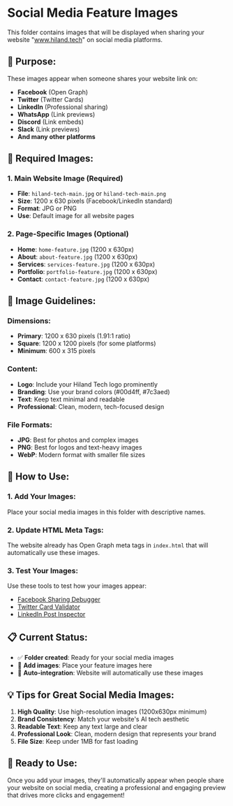 # Social Media Feature Images

This folder contains images that will be displayed when sharing your website "www.hiland.tech" on social media platforms.

## 🎯 **Purpose:**

These images appear when someone shares your website link on:
- **Facebook** (Open Graph)
- **Twitter** (Twitter Cards)
- **LinkedIn** (Professional sharing)
- **WhatsApp** (Link previews)
- **Discord** (Link embeds)
- **Slack** (Link previews)
- **And many other platforms**

## 📱 **Required Images:**

### **1. Main Website Image (Required)**
- **File**: `hiland-tech-main.jpg` or `hiland-tech-main.png`
- **Size**: 1200 x 630 pixels (Facebook/LinkedIn standard)
- **Format**: JPG or PNG
- **Use**: Default image for all website pages

### **2. Page-Specific Images (Optional)**
- **Home**: `home-feature.jpg` (1200 x 630px)
- **About**: `about-feature.jpg` (1200 x 630px)
- **Services**: `services-feature.jpg` (1200 x 630px)
- **Portfolio**: `portfolio-feature.jpg` (1200 x 630px)
- **Contact**: `contact-feature.jpg` (1200 x 630px)

## 🎨 **Image Guidelines:**

### **Dimensions:**
- **Primary**: 1200 x 630 pixels (1.91:1 ratio)
- **Square**: 1200 x 1200 pixels (for some platforms)
- **Minimum**: 600 x 315 pixels

### **Content:**
- **Logo**: Include your Hiland Tech logo prominently
- **Branding**: Use your brand colors (#00d4ff, #7c3aed)
- **Text**: Keep text minimal and readable
- **Professional**: Clean, modern, tech-focused design

### **File Formats:**
- **JPG**: Best for photos and complex images
- **PNG**: Best for logos and text-heavy images
- **WebP**: Modern format with smaller file sizes

## 🔧 **How to Use:**

### **1. Add Your Images:**
Place your social media images in this folder with descriptive names.

### **2. Update HTML Meta Tags:**
The website already has Open Graph meta tags in `index.html` that will automatically use these images.

### **3. Test Your Images:**
Use these tools to test how your images appear:
- [Facebook Sharing Debugger](https://developers.facebook.com/tools/debug/)
- [Twitter Card Validator](https://cards-dev.twitter.com/validator)
- [LinkedIn Post Inspector](https://www.linkedin.com/post-inspector/)

## 📋 **Current Status:**

- ✅ **Folder created**: Ready for your social media images
- 📝 **Add images**: Place your feature images here
- 🔗 **Auto-integration**: Website will automatically use these images

## 💡 **Tips for Great Social Media Images:**

1. **High Quality**: Use high-resolution images (1200x630px minimum)
2. **Brand Consistency**: Match your website's AI tech aesthetic
3. **Readable Text**: Keep any text large and clear
4. **Professional Look**: Clean, modern design that represents your brand
5. **File Size**: Keep under 1MB for fast loading

## 🚀 **Ready to Use:**

Once you add your images, they'll automatically appear when people share your website on social media, creating a professional and engaging preview that drives more clicks and engagement!
